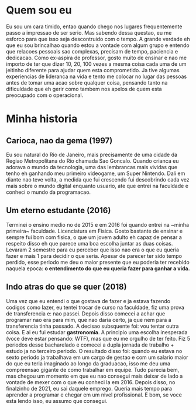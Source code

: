 # Quem sou eu

Eu sou um cara timido, entao quando chego nos lugares frequentemente passo a impressao de ser serio. Mas sabendo dessa questao, eu me esforco para que isso seja descontruido com o tempo. A grande verdade eh que eu sou brincalhao quando estou a vontade com algum grupo e entendo que relacoes pessoais sao complexas, precisam de tempo, paciencia e dedicacao. Como ex-aspira de professor, gosto muito de ensinar e nao me importo de ter que dizer 10, 20, 100 vezes a mesma coisa cada uma de um jeitinho diferente para ajudar quem esta comprometido.
Ja tive algumas experiencias de lideranca na vida e tento me colocar no lugar das pessoas antes de tomar uma acao sobre qualquer coisa, pensando tanto na dificuldade que eh gerir como tambem nos apelos de quem esta preocupado com o operacional.

# Minha historia

## Carioca, nao da gema (1997)

Eu sou natural do Rio de Janeiro, mais precisamente de uma cidade da Regiao Metropolitana do Rio chamada Sao Goncalo. Quando crianca eu adorava o mundo da tecnologia, uma das lembrancas mais vividas que tenho eh ganhando meu primeiro videogame, um Super Nintendo. Dali em diante nao teve volta, a medida que fui crescendo fui descobrindo cada vez mais sobre o mundo digital enquanto usuario, ate que entrei na faculdade e conheci o mundo da programacao.

## Um eterno estudante (2016)

Terminei o ensino medio no de 2015 e em 2016 foi quando entrei na ~minha primeira~ faculdade. Licenciatura em Fisica. Gosto bastante de ensinar e sempre fui bom com fisica, o que um jovem adulto eh capaz de pensar a respeito disso eh que parece uma boa escolha juntar as duas coisas. Levaram 2 semestre para eu perceber que isso nao era o que eu queria fazer e mais 1 para decidir o que seria. Apesar de parecer ter sido tempo perdido, esse periodo me deu o maior presente que eu poderia ter recebido naquela epoca: **o entendimento do que eu queria fazer para ganhar a vida.**

## Indo atras do que se quer (2018)

Uma vez que eu entendi o que gostava de fazer e ja estava fazendo codigos como lazer, eu tentei trocar de curso na faculdade, fiz uma prova de transferencia e: nao passei. Depois disso comecei a achar que programar nao era para mim, que nao daria certo, ja que nem para a transferencia tinha passado. A decisao subsquente foi: vou tentar outra coisa. E ai eu fui estudar **gastronomia**.
A principio uma escolha inesperada (voce deve estar pensando: WTF), mas que eu me orgulho de ter feito. Fiz 5 periodos desse bacharelado e comecei a dupla jornada de trabalho + estudo ja no terceiro periodo. O resultado disso foi: quando eu estava no sexto periodo ja trabalhava em um cargo de gestao e com um salario maior do que eu teria imaginado ao longo da graduacao, isso me deu uma compreensao gigante de como trabalhar em equipe.
Tudo parecia bem, mas chegou um momento em que eu nao consegui mais deixar de lado a vontade de mexer com o que eu conheci la em 2016.
Depois disso, no finalzinho de 2021, eu sai daquele emprego. Queria mais tempo para aprender a programar e chegar em um nivel profissional.
E bom, se voce esta lendo isso, eu assumo que consegui.
